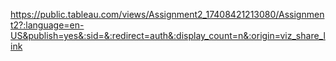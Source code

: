https://public.tableau.com/views/Assignment2_17408421213080/Assignment2?:language=en-US&publish=yes&:sid=&:redirect=auth&:display_count=n&:origin=viz_share_link
